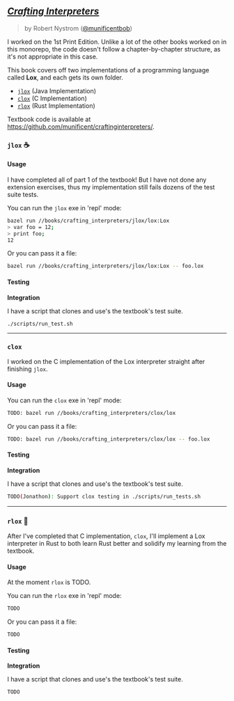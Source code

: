 ## [_Crafting Interpreters_](https://craftinginterpreters.com/)

> by Robert Nystrom ([@munificentbob](https://twitter.com/intent/user?screen_name=munificentbob))

I worked on the 1st Print Edition. Unlike a lot of the other books worked on in this monorepo,
the code doesn't follow a chapter-by-chapter structure, as it's not appropriate in this case.

This book covers off two implementations of a programming language called **Lox**, and each gets its
own folder.

* [`jlox`](./jlox) (Java Implementation)
* [`clox`](./clox) (C Implementation)
* [`rlox`](./rlox) (Rust Implementation)

Textbook code is available at https://github.com/munificent/craftinginterpreters/.

### `jlox` ☕️

#### Usage

I have completed all of part 1 of the textbook! But I have not done any extension exercises,
thus my implementation still fails dozens of the test suite tests.

You can run the `jlox` exe in 'repl' mode: 

```bash
bazel run //books/crafting_interpreters/jlox/lox:Lox
> var foo = 12;
> print foo;
12
```

Or you can pass it a file: 

```bash
bazel run //books/crafting_interpreters/jlox/lox:Lox -- foo.lox
```

#### Testing

**Integration**

I have a script that clones and use's the textbook's test suite. 

```bash
./scripts/run_test.sh
```

----

### `clox` 

I worked on the C implementation of the Lox interpreter straight after finishing `jlox`.

#### Usage 

You can run the `clox` exe in 'repl' mode: 

```bash
TODO: bazel run //books/crafting_interpreters/clox/lox
```

Or you can pass it a file: 

```bash
TODO: bazel run //books/crafting_interpreters/clox/lox -- foo.lox
```

#### Testing

**Integration**

I have a script that clones and use's the textbook's test suite. 

```bash
TODO(Jonathon): Support clox testing in ./scripts/run_tests.sh
```

----

### `rlox` 🦀

After I've completed that C implementation, `clox`, I'll implement a Lox interpreter in
Rust to both learn Rust better and solidify my learning from the textbook. 

#### Usage

At the moment `rlox` is TODO. 

You can run the `rlox` exe in 'repl' mode: 

```bash
TODO
```

Or you can pass it a file: 

```bash
TODO
```

#### Testing

**Integration**

I have a script that clones and use's the textbook's test suite. 

```bash
TODO
```
